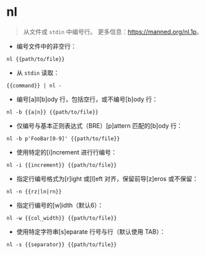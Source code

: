 # nl

> 从文件或 `stdin` 中编号行。
> 更多信息：<https://manned.org/nl.1p>。

- 编号文件中的非空行：

`nl {{path/to/file}}`

- 从 `stdin` 读取：

`{{command}} | nl -`

- 编号[a]ll[b]ody 行，包括空行，或不编号[b]ody 行：

`nl -b {{a|n}} {{path/to/file}}`

- 仅编号与基本正则表达式（BRE）[p]attern 匹配的[b]ody 行：

`nl -b p'FooBar[0-9]' {{path/to/file}}`

- 使用特定的[i]ncrement 进行行编号：

`nl -i {{increment}} {{path/to/file}}`

- 指定行编号格式为[r]ight 或[l]eft 对齐，保留前导[z]eros 或不保留：

`nl -n {{rz|ln|rn}}`

- 指定行编号的[w]idth（默认6）：

`nl -w {{col_width}} {{path/to/file}}`

- 使用特定字符串[s]eparate 行号与行（默认使用 TAB）：

`nl -s {{separator}} {{path/to/file}}`